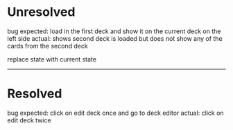 # Unresolved
bug
expected: load in the first deck and show it on the current deck on the left side
actual: shows second deck is loaded but does not show any of the cards from the second deck


replace state with current state










---------------------------------------------------
# Resolved
bug
expected: click on edit deck once and go to deck editor
actual: click on edit deck twice